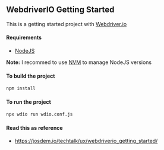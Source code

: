 ## WebdriverIO Getting Started

This is a getting started project with [Webdriver.io](https://webdriver.io/)

#### Requirements

- [NodeJS](https://nodejs.org/en/)

**Note:** I recommed to use [NVM](https://github.com/nvm-sh/nvm) to manage NodeJS versions

#### To build the project

```bash
npm install
```

#### To run the project

```bash
npx wdio run wdio.conf.js
```

#### Read this as reference

- https://josdem.io/techtalk/ux/webdriverio_getting_started/
